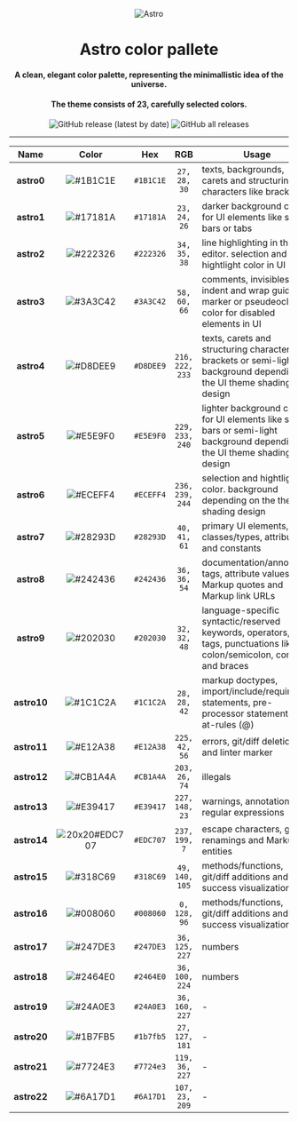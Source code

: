 <p align="center"><img alt="Astro" src="https://user-images.githubusercontent.com/61242573/122398959-acfaa800-cf7a-11eb-88b8-16bb065b72a0.png"></p>


<h1 align="center">Astro color pallete</h3>

<h4 align="center">A clean, elegant color palette, representing the minimallistic idea of the universe. </h4>
<h4 align="center">The theme consists of 23, carefully selected colors. </h4>

<p align="center">
<img alt="GitHub release (latest by date)" src="https://img.shields.io/github/v/release/XXCoreRangerX/astro?color=%2328293D&logo=github&logoColor=%23ECEFF4&style=flat-square&colorA=1B1C1E">

<img alt="GitHub all releases" src="https://img.shields.io/github/downloads/xxcorerangerx/astro/total?color=%2328293D&logo=github&logoColor=%23ECEFF4&style=flat-square&colorA=1B1C1E">
</p>

---

| Name        | Color |  Hex       | RGB <img width=150/> | Usage |
| :---------: | :---: | :--------: | :------------------: | ----- |
| **astro0**  | ![#1B1C1E](https://user-images.githubusercontent.com/61242573/122408715-e0d9cb80-cf82-11eb-9292-beb8bff92b51.png) |`#1B1C1E` | `27, 28, 30`    | texts, backgrounds, carets and structuring characters like brackets |
| **astro1**  | ![#17181A](https://user-images.githubusercontent.com/61242573/122408875-fcdd6d00-cf82-11eb-8a02-6cb7bf33aca5.png) |`#17181A` | `23, 24, 26`    | darker background color for UI elements like status bars or tabs |
| **astro2**  | ![#222326](https://user-images.githubusercontent.com/61242573/122409133-301ffc00-cf83-11eb-8b27-0f3ca0670f4d.png) |`#222326` | `34, 35, 38`    | line highlighting in the editor. selection and hightlight color in UI |
| **astro3**  | ![#3A3C42](https://user-images.githubusercontent.com/61242573/122409315-56459c00-cf83-11eb-9d69-501b5aff2b51.png) |`#3A3C42` | `58, 60, 66`    | comments, invisibles, indent and wrap guide marker or pseudeoclass color for disabled elements in UI |
| **astro4**  | ![#D8DEE9](https://user-images.githubusercontent.com/61242573/122409406-665d7b80-cf83-11eb-9129-78ea0a296b82.png) |`#D8DEE9` | `216, 222, 233` | texts, carets and structuring characters like brackets or semi-light background depending on the UI theme shading design |
| **astro5**  | ![#E5E9F0](https://user-images.githubusercontent.com/61242573/122409531-7f662c80-cf83-11eb-9505-a9ef0555b02f.png) |`#E5E9F0` | `229, 233, 240` | lighter background color for UI elements like status bars or semi-light background depending on the UI theme shading design |
| **astro6**  | ![#ECEFF4](https://user-images.githubusercontent.com/61242573/122409636-93119300-cf83-11eb-9f34-cc4e821e643c.png) |`#ECEFF4` | `236, 239, 244` | selection and hightlight color. background depending on the theme shading design |
| **astro7**  | ![#28293D](https://user-images.githubusercontent.com/61242573/122409691-9f95eb80-cf83-11eb-8d3b-dc345d4fa689.png) |`#28293D` | `40, 41, 61`    | primary UI elements, classes/types, attributes and constants |
| **astro8**  | ![#242436](https://user-images.githubusercontent.com/61242573/122409749-ae7c9e00-cf83-11eb-9e94-87a9df21d0fa.png) |`#242436` | `36, 36, 54`    | documentation/annotation tags, attribute values, Markup quotes and Markup link URLs |
| **astro9**  | ![#202030](https://user-images.githubusercontent.com/61242573/122409785-b50b1580-cf83-11eb-87ef-910003a7947b.png) |`#202030` | `32, 32, 48`    | language-specific syntactic/reserved keywords, operators, tags, punctuations like colon/semicolon, comma and braces |
| **astro10** | ![#1C1C2A](https://user-images.githubusercontent.com/61242573/122409818-bb998d00-cf83-11eb-9155-3c8ccd0c2e5f.png) |`#1C1C2A` | `28, 28, 42`    | markup doctypes, import/include/require statements, pre-processor statements and at-rules (@) |
| **astro11** | ![#E12A38](https://user-images.githubusercontent.com/61242573/122409858-c48a5e80-cf83-11eb-9f49-64b2d053aad4.png) |`#E12A38` | `225, 42, 56`   | errors, git/diff deletion and linter marker |
| **astro12** | ![#CB1A4A](https://user-images.githubusercontent.com/61242573/122409893-cbb16c80-cf83-11eb-8cf8-5d761ec1fa27.png) |`#CB1A4A` | `203, 26, 74`   | illegals |
| **astro13** | ![#E39417](https://user-images.githubusercontent.com/61242573/122409939-d23fe400-cf83-11eb-9fd6-5e4f5f679b32.png) |`#E39417` | `227, 148, 23`  | warnings, annotations and regular expressions |
| **astro14** | ![20x20#EDC707](https://user-images.githubusercontent.com/61242573/122409965-d835c500-cf83-11eb-9876-c13bf7d3f213.png) |`#EDC707` | `237, 199, 7`   | escape characters, git/diff renamings and Markup entities |
| **astro15** | ![#318C69](https://user-images.githubusercontent.com/61242573/122410022-e1bf2d00-cf83-11eb-9488-328ff1278846.png) |`#318C69` | `49, 140, 105`  | methods/functions, git/diff additions and success visualizations |
| **astro16** | ![#008060](https://user-images.githubusercontent.com/61242573/122410101-edaaef00-cf83-11eb-80e7-e4dfc44aa1af.png) |`#008060` | `0, 128, 96`    | methods/functions, git/diff additions and success visualizations |
| **astro17** | ![#247DE3](https://user-images.githubusercontent.com/61242573/122410199-fdc2ce80-cf83-11eb-9a91-868e21f48983.png) |`#247DE3` | `36, 125, 227`  | numbers |
| **astro18** | ![#2464E0](https://user-images.githubusercontent.com/61242573/122410231-04e9dc80-cf84-11eb-8580-e2a49495ca62.png) |`#2464E0` | `36, 100, 224`  | numbers |
| **astro19** | ![#24A0E3](https://user-images.githubusercontent.com/61242573/122410273-0e734480-cf84-11eb-965e-dfc5411455d2.png) |`#24A0E3` | `36, 160, 227`  | - |
| **astro20** | ![#1B7FB5](https://user-images.githubusercontent.com/61242573/122410290-1337f880-cf84-11eb-87b3-31c8ce1d321d.png) |`#1b7fb5` | `27, 127, 181`  | - |
| **astro21** | ![#7724E3](https://user-images.githubusercontent.com/61242573/122410327-1cc16080-cf84-11eb-9f40-cefa8559b917.png) |`#7724e3` | `119, 36, 227`  | - |
| **astro22** | ![#6A17D1](https://user-images.githubusercontent.com/61242573/122410365-25b23200-cf84-11eb-94da-69e4f863e7f6.png) |`#6A17D1` | `107, 23, 209`  | - |

